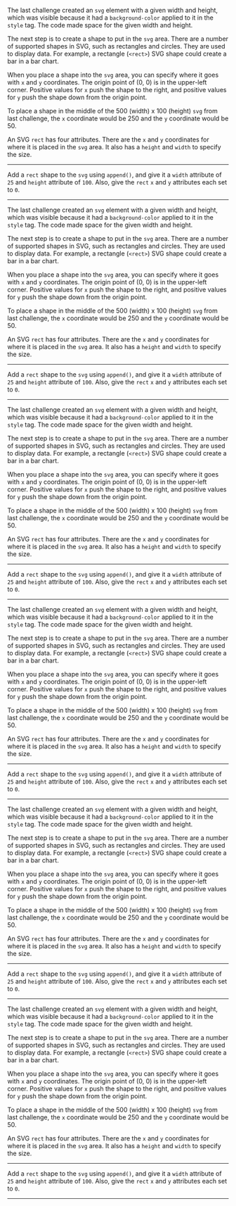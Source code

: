 <div class="challenge-instructions data-visualization-with-d3"><div><section id="description">
<p>The last challenge created an <code>svg</code> element with a given width and height, which was visible because it had a <code>background-color</code> applied to it in the <code>style</code> tag. The code made space for the given width and height.</p>
<p>The next step is to create a shape to put in the <code>svg</code> area. There are a number of supported shapes in SVG, such as rectangles and circles. They are used to display data. For example, a rectangle (<code>&lt;rect&gt;</code>) SVG shape could create a bar in a bar chart.</p>
<p>When you place a shape into the <code>svg</code> area, you can specify where it goes with <code>x</code> and <code>y</code> coordinates. The origin point of (0, 0) is in the upper-left corner. Positive values for <code>x</code> push the shape to the right, and positive values for <code>y</code> push the shape down from the origin point.</p>
<p>To place a shape in the middle of the 500 (width) x 100 (height) <code>svg</code> from last challenge, the <code>x</code> coordinate would be 250 and the <code>y</code> coordinate would be 50.</p>
<p>An SVG <code>rect</code> has four attributes. There are the <code>x</code> and <code>y</code> coordinates for where it is placed in the <code>svg</code> area. It also has a <code>height</code> and <code>width</code> to specify the size.</p>
</section></div><hr/><div><section id="instructions">
<p>Add a <code>rect</code> shape to the <code>svg</code> using <code>append()</code>, and give it a <code>width</code> attribute of <code>25</code> and <code>height</code> attribute of <code>100</code>. Also, give the <code>rect</code> <code>x</code> and <code>y</code> attributes each set to <code>0</code>.</p>
</section></div><hr/></div><div class="challenge-instructions data-visualization-with-d3"><div><section id="description">
<p>The last challenge created an <code>svg</code> element with a given width and height, which was visible because it had a <code>background-color</code> applied to it in the <code>style</code> tag. The code made space for the given width and height.</p>
<p>The next step is to create a shape to put in the <code>svg</code> area. There are a number of supported shapes in SVG, such as rectangles and circles. They are used to display data. For example, a rectangle (<code>&lt;rect&gt;</code>) SVG shape could create a bar in a bar chart.</p>
<p>When you place a shape into the <code>svg</code> area, you can specify where it goes with <code>x</code> and <code>y</code> coordinates. The origin point of (0, 0) is in the upper-left corner. Positive values for <code>x</code> push the shape to the right, and positive values for <code>y</code> push the shape down from the origin point.</p>
<p>To place a shape in the middle of the 500 (width) x 100 (height) <code>svg</code> from last challenge, the <code>x</code> coordinate would be 250 and the <code>y</code> coordinate would be 50.</p>
<p>An SVG <code>rect</code> has four attributes. There are the <code>x</code> and <code>y</code> coordinates for where it is placed in the <code>svg</code> area. It also has a <code>height</code> and <code>width</code> to specify the size.</p>
</section></div><hr/><div><section id="instructions">
<p>Add a <code>rect</code> shape to the <code>svg</code> using <code>append()</code>, and give it a <code>width</code> attribute of <code>25</code> and <code>height</code> attribute of <code>100</code>. Also, give the <code>rect</code> <code>x</code> and <code>y</code> attributes each set to <code>0</code>.</p>
</section></div><hr/></div><div class="challenge-instructions data-visualization-with-d3"><div><section id="description">
<p>The last challenge created an <code>svg</code> element with a given width and height, which was visible because it had a <code>background-color</code> applied to it in the <code>style</code> tag. The code made space for the given width and height.</p>
<p>The next step is to create a shape to put in the <code>svg</code> area. There are a number of supported shapes in SVG, such as rectangles and circles. They are used to display data. For example, a rectangle (<code>&lt;rect&gt;</code>) SVG shape could create a bar in a bar chart.</p>
<p>When you place a shape into the <code>svg</code> area, you can specify where it goes with <code>x</code> and <code>y</code> coordinates. The origin point of (0, 0) is in the upper-left corner. Positive values for <code>x</code> push the shape to the right, and positive values for <code>y</code> push the shape down from the origin point.</p>
<p>To place a shape in the middle of the 500 (width) x 100 (height) <code>svg</code> from last challenge, the <code>x</code> coordinate would be 250 and the <code>y</code> coordinate would be 50.</p>
<p>An SVG <code>rect</code> has four attributes. There are the <code>x</code> and <code>y</code> coordinates for where it is placed in the <code>svg</code> area. It also has a <code>height</code> and <code>width</code> to specify the size.</p>
</section></div><hr/><div><section id="instructions">
<p>Add a <code>rect</code> shape to the <code>svg</code> using <code>append()</code>, and give it a <code>width</code> attribute of <code>25</code> and <code>height</code> attribute of <code>100</code>. Also, give the <code>rect</code> <code>x</code> and <code>y</code> attributes each set to <code>0</code>.</p>
</section></div><hr/></div><div class="challenge-instructions data-visualization-with-d3"><div><section id="description">
<p>The last challenge created an <code>svg</code> element with a given width and height, which was visible because it had a <code>background-color</code> applied to it in the <code>style</code> tag. The code made space for the given width and height.</p>
<p>The next step is to create a shape to put in the <code>svg</code> area. There are a number of supported shapes in SVG, such as rectangles and circles. They are used to display data. For example, a rectangle (<code>&lt;rect&gt;</code>) SVG shape could create a bar in a bar chart.</p>
<p>When you place a shape into the <code>svg</code> area, you can specify where it goes with <code>x</code> and <code>y</code> coordinates. The origin point of (0, 0) is in the upper-left corner. Positive values for <code>x</code> push the shape to the right, and positive values for <code>y</code> push the shape down from the origin point.</p>
<p>To place a shape in the middle of the 500 (width) x 100 (height) <code>svg</code> from last challenge, the <code>x</code> coordinate would be 250 and the <code>y</code> coordinate would be 50.</p>
<p>An SVG <code>rect</code> has four attributes. There are the <code>x</code> and <code>y</code> coordinates for where it is placed in the <code>svg</code> area. It also has a <code>height</code> and <code>width</code> to specify the size.</p>
</section></div><hr/><div><section id="instructions">
<p>Add a <code>rect</code> shape to the <code>svg</code> using <code>append()</code>, and give it a <code>width</code> attribute of <code>25</code> and <code>height</code> attribute of <code>100</code>. Also, give the <code>rect</code> <code>x</code> and <code>y</code> attributes each set to <code>0</code>.</p>
</section></div><hr/></div><div class="challenge-instructions data-visualization-with-d3"><div><section id="description">
<p>The last challenge created an <code>svg</code> element with a given width and height, which was visible because it had a <code>background-color</code> applied to it in the <code>style</code> tag. The code made space for the given width and height.</p>
<p>The next step is to create a shape to put in the <code>svg</code> area. There are a number of supported shapes in SVG, such as rectangles and circles. They are used to display data. For example, a rectangle (<code>&lt;rect&gt;</code>) SVG shape could create a bar in a bar chart.</p>
<p>When you place a shape into the <code>svg</code> area, you can specify where it goes with <code>x</code> and <code>y</code> coordinates. The origin point of (0, 0) is in the upper-left corner. Positive values for <code>x</code> push the shape to the right, and positive values for <code>y</code> push the shape down from the origin point.</p>
<p>To place a shape in the middle of the 500 (width) x 100 (height) <code>svg</code> from last challenge, the <code>x</code> coordinate would be 250 and the <code>y</code> coordinate would be 50.</p>
<p>An SVG <code>rect</code> has four attributes. There are the <code>x</code> and <code>y</code> coordinates for where it is placed in the <code>svg</code> area. It also has a <code>height</code> and <code>width</code> to specify the size.</p>
</section></div><hr/><div><section id="instructions">
<p>Add a <code>rect</code> shape to the <code>svg</code> using <code>append()</code>, and give it a <code>width</code> attribute of <code>25</code> and <code>height</code> attribute of <code>100</code>. Also, give the <code>rect</code> <code>x</code> and <code>y</code> attributes each set to <code>0</code>.</p>
</section></div><hr/></div><div class="challenge-instructions data-visualization-with-d3"><div><section id="description">
<p>The last challenge created an <code>svg</code> element with a given width and height, which was visible because it had a <code>background-color</code> applied to it in the <code>style</code> tag. The code made space for the given width and height.</p>
<p>The next step is to create a shape to put in the <code>svg</code> area. There are a number of supported shapes in SVG, such as rectangles and circles. They are used to display data. For example, a rectangle (<code>&lt;rect&gt;</code>) SVG shape could create a bar in a bar chart.</p>
<p>When you place a shape into the <code>svg</code> area, you can specify where it goes with <code>x</code> and <code>y</code> coordinates. The origin point of (0, 0) is in the upper-left corner. Positive values for <code>x</code> push the shape to the right, and positive values for <code>y</code> push the shape down from the origin point.</p>
<p>To place a shape in the middle of the 500 (width) x 100 (height) <code>svg</code> from last challenge, the <code>x</code> coordinate would be 250 and the <code>y</code> coordinate would be 50.</p>
<p>An SVG <code>rect</code> has four attributes. There are the <code>x</code> and <code>y</code> coordinates for where it is placed in the <code>svg</code> area. It also has a <code>height</code> and <code>width</code> to specify the size.</p>
</section></div><hr/><div><section id="instructions">
<p>Add a <code>rect</code> shape to the <code>svg</code> using <code>append()</code>, and give it a <code>width</code> attribute of <code>25</code> and <code>height</code> attribute of <code>100</code>. Also, give the <code>rect</code> <code>x</code> and <code>y</code> attributes each set to <code>0</code>.</p>
</section></div><hr/></div>